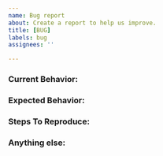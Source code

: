 ```yaml
---
name: Bug report
about: Create a report to help us improve.
title: [BUG] 
labels: bug
assignees: ''

---
```


### Current Behavior:

### Expected Behavior:

### Steps To Reproduce:

### Anything else: